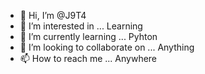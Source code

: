 - 👋 Hi, I’m @J9T4
- 👀 I’m interested in ... Learning
- 🌱 I’m currently learning ... Pyhton
- 💞️ I’m looking to collaborate on ... Anything
- 📫 How to reach me ... Anywhere

<!---
J9T4/J9T4 is a ✨ special ✨ repository because its `README.md` (this file) appears on your GitHub profile.
You can click the Preview link to take a look at your changes.
--->
